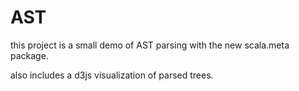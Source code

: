 # AST

this project is a small demo of AST parsing with the new scala.meta package.

also includes a d3js visualization of parsed trees.
